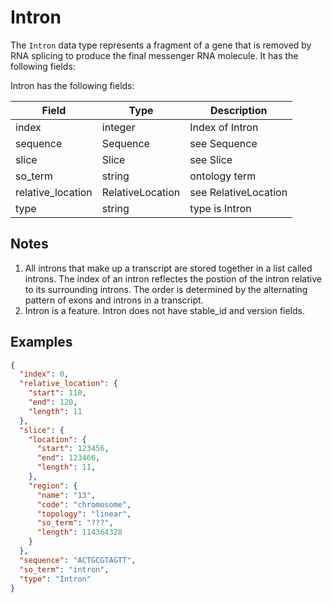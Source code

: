# Intron

The `Intron` data type represents a fragment of a gene that is removed by RNA splicing to produce the final messenger RNA molecule. It has the following fields:

Intron has the following fields:

| Field             | Type             | Description |
|-------------------|------------------|-------------|
| index             | integer          | Index of Intron
| sequence          | Sequence         | see Sequence
| slice             | Slice            | see Slice
| so_term           | string           | ontology term
| relative_location | RelativeLocation | see RelativeLocation
| type              | string           | type is Intron

## Notes
1. All introns that make up a transcript are stored together in a list called introns. The index of an intron reflectes the postion of the intron relative to its surrounding introns. The order is determined by the alternating pattern of exons and introns in a transcript.
2. Intron is a feature. Intron does not have stable_id and version fields.

## Examples
```json
{
  "index": 0,
  "relative_location": {
    "start": 110,
    "end": 120,
    "length": 11
  },
  "slice": {
    "location": {
      "start": 123456,
      "end": 123466,
      "length": 11,
    },
    "region": {
      "name": "13",
      "code": "chromosome",
      "topology": "linear",
      "so_term": "???",
      "length": 114364328
    }
  },
  "sequence": "ACTGCGTAGTT",
  "so_term": "intron",
  "type": "Intron"
}
```
